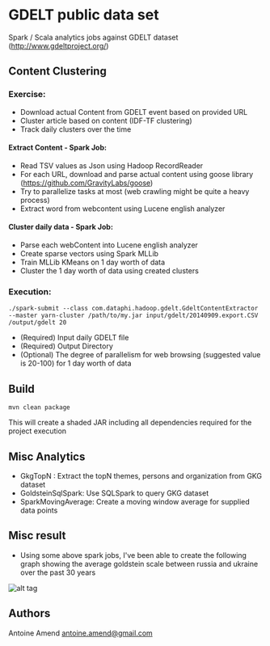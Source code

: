 GDELT public data set
======================

Spark / Scala analytics jobs against GDELT dataset (http://www.gdeltproject.org/)

## Content Clustering

### Exercise: 

* Download actual Content from GDELT event based on provided URL
* Cluster article based on content (IDF-TF clustering)
* Track daily clusters over the time

#### Extract Content - Spark Job:

* Read TSV values as Json using Hadoop RecordReader
* For each URL, download and parse actual content using goose library (https://github.com/GravityLabs/goose)
* Try to parallelize tasks at most (web crawling might be quite a heavy process)
* Extract word from webcontent using Lucene english analyzer

#### Cluster daily data - Spark Job:

* Parse each webContent into Lucene english analyzer
* Create sparse vectors using Spark MLLib
* Train MLLib KMeans on 1 day worth of data
* Cluster the 1 day worth of data using created clusters

### Execution:

`./spark-submit --class com.dataphi.hadoop.gdelt.GdeltContentExtractor --master yarn-cluster /path/to/my.jar input/gdelt/20140909.export.CSV /output/gdelt 20`

* (Required) Input daily GDELT file
* (Required) Output Directory
* (Optional) The degree of parallelism for web browsing (suggested value is 20-100) for 1 day worth of data

## Build

`mvn clean package`

This will create a shaded JAR including all dependencies required for the project execution

## Misc Analytics

* GkgTopN : Extract the topN themes, persons and organization from GKG dataset
* GoldsteinSqlSpark: Use SQLSpark to query GKG dataset
* SparkMovingAverage: Create a moving window average for supplied data points

## Misc result

* Using some above spark jobs, I've been able to create the following graph showing the average goldstein scale between russia and ukraine over the past 30 years

![alt tag](https://raw.github.com/aamend/gdelt-spark/master/src/main/resources/MovingAverageGoldstein.png)


## Authors

Antoine Amend <antoine.amend@gmail.com>



